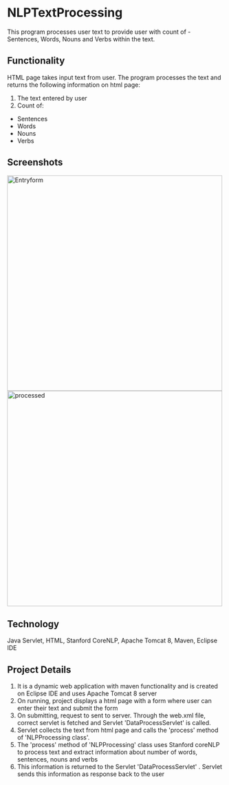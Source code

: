 # NLPTextProcessing
This program processes user text to provide user with count of - Sentences, Words, Nouns and Verbs within the text.

## Functionality
HTML page takes input text from user. The program processes the text and returns the following information on html page:
1. The text entered by user
2. Count of:
* Sentences
* Words
* Nouns
* Verbs

## Screenshots
<img width="500" alt="Entryform" src="https://user-images.githubusercontent.com/103872081/188039965-d44d5183-ea42-461d-9666-d731431d99e6.PNG">
 
<img width="500" alt="processed" src="https://user-images.githubusercontent.com/103872081/188040051-cb5cbd88-dab5-43eb-a556-f71a56a8b4cf.PNG">


## Technology

Java Servlet, HTML, Stanford CoreNLP, Apache Tomcat 8, Maven, Eclipse IDE

## Project Details

1. It is a dynamic web application with maven functionality and is created on Eclipse IDE and uses Apache Tomcat 8 server
2. On running, project displays a html page with a form where user can enter their text and submit the form
3. On submitting, request to sent to server. Through the web.xml file, correct servlet is fetched and Servlet 'DataProcessServlet' is called. 
4. Servlet collects the text from html page and calls the 'process' method of 'NLPProcessing class'.
4. The 'process' method of 'NLPProcessing' class uses Stanford coreNLP to process text and extract information about number of words, sentences, nouns and verbs
5. This information is returned to the Servlet 'DataProcessServlet' . Servlet sends this information as response back to the user


